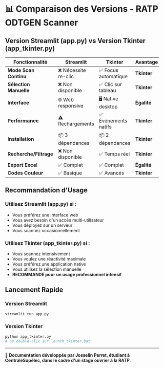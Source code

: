 # 📊 Comparaison des Versions - RATP ODTGEN Scanner

## Version Streamlit (app.py) vs Version Tkinter (app_tkinter.py)

| Fonctionnalité | Streamlit | Tkinter | Avantage |
|----------------|-----------|---------|----------|
| **Mode Scan Continu** | ❌ Nécessite re-clic | ✅ Focus automatique | **Tkinter** |
| **Sélection Manuelle** | ❌ Non disponible | ✅ Clic sur tableau | **Tkinter** |
| **Interface** | 🌐 Web responsive | 🖥️ Native desktop | **Égalité** |
| **Performance** | ⚠️ Rechargements | ✅ Événements natifs | **Tkinter** |
| **Installation** | 📦 3 dépendances | 📦 2 dépendances | **Tkinter** |
| **Recherche/Filtrage** | ❌ Non disponible | ✅ Temps réel | **Tkinter** |
| **Export Excel** | ✅ Complet | ✅ Complet | **Égalité** |
| **Codes Couleur** | ✅ Basique | ✅ Avancés | **Tkinter** |

## Recommandation d'Usage

### Utilisez **Streamlit** (app.py) si :

- Vous préférez une interface web
- Vous avez besoin d'un accès multi-utilisateur
- Vous déployez sur un serveur
- Vous scannez occasionnellement

### Utilisez **Tkinter** (app_tkinter.py) si :

- Vous scannez intensivement
- Vous voulez une réactivité maximale
- Vous préférez une application native
- Vous utilisez la sélection manuelle
- **RECOMMANDÉ pour un usage professionnel intensif**

## Lancement Rapide

### Version Streamlit

```bash
streamlit run app.py
```

### Version Tkinter

```bash
python app_tkinter.py
# ou double-clic sur launch_tkinter.bat
```

---

**📝 Documentation développée par Josselin Perret, étudiant à CentraleSupélec, dans le cadre d'un stage ouvrier à la RATP.**
